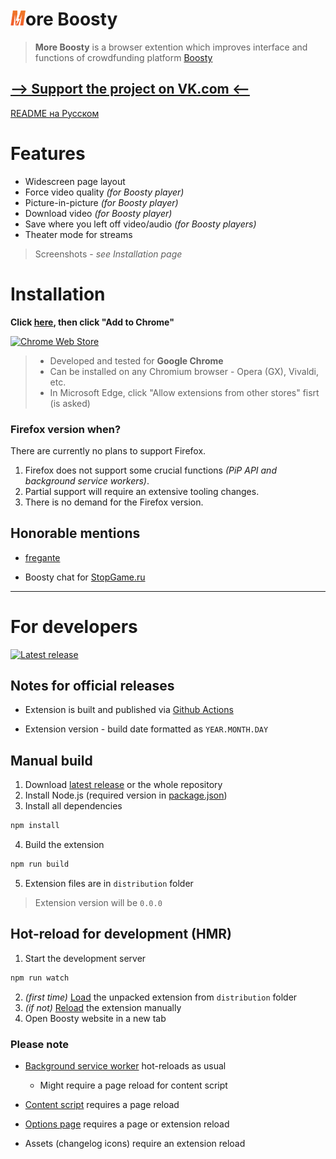 # ![logo](source/assets/icon24.png)ore Boosty

> **More Boosty** is a browser extention which improves interface and functions of crowdfunding platform [Boosty](https://boosty.to)

## [--> Support the project on VK.com <--](https://vk.com/donut/iamcjmaxik?ref=more_boosty)

[README на Русском](./README.md)

# Features

* Widescreen page layout
* Force video quality *(for Boosty player)*
* Picture-in-picture *(for Boosty player)*
* Download video *(for Boosty player)*
* Save where you left off video/audio *(for Boosty players)*
* Theater mode for streams

> Screenshots - *see Installation page*

# Installation

**Click [here][1], then click "Add to Chrome"**

[![Chrome Web Store](https://img.shields.io/chrome-web-store/v/kpcbalinpdhnlgonfoflhflnfgcbffbl?color=red&label=Latest+version&logo=google-chrome&logoColor=red&style=for-the-badge)][1]

> * Developed and tested for **Google Chrome**
> * Can be installed on any Chromium browser - Opera (GX), Vivaldi, etc.
> * In Microsoft Edge, click "Allow extensions from other stores" fisrt (is asked)

### Firefox version when?

There are currently no plans to support Firefox.

1. Firefox does not support some crucial functions *(PiP API and background service workers)*.
2. Partial support will require an extensive tooling changes.
3. There is no demand for the Firefox version.

## Honorable mentions

* [fregante](https://github.com/fregante)

* Boosty chat for [StopGame.ru](https://boosty.to/stopgame)

---

# For developers

[![Latest release](https://img.shields.io/github/v/release/cjmaxik/more-boosty?label=Latest+release&logo=github&style=for-the-badge)][2]

## Notes for official releases

* Extension is built and published via [Github Actions](./.github/workflows/release.yml)

* Extension version - build date formatted as `YEAR.MONTH.DAY`

## Manual build

1. Download [latest release][2] or the whole repository
2. Install Node.js (required version in [package.json](./package.json))
3. Install all dependencies

```js
npm install
```

4. Build the extension

```js
npm run build
```

5. Extension files are in `distribution` folder

> Extension version will be `0.0.0`

## Hot-reload for development (HMR)

1. Start the development server

```js
npm run watch
```

2. *(first time)* [Load](https://developer.chrome.com/docs/extensions/mv3/getstarted/development-basics/#load-unpacked) the unpacked extension from `distribution` folder
3. *(if not)* [Reload](https://developer.chrome.com/docs/extensions/mv3/getstarted/development-basics/#reload) the extension manually
4. Open Boosty website in a new tab

### Please note

* [Background service worker](./source/background/background.js) hot-reloads as usual
  * Might require a page reload for content script

* [Content script](./source/content/content.js) requires a page reload
* [Options page](./source/options/options.html) requires a page or extension reload
* Assets (changelog icons) require an extension reload

[1]: https://chrome.google.com/webstore/detail/more-boosty/kpcbalinpdhnlgonfoflhflnfgcbffbl
[2]: https://github.com/cjmaxik/more-boosty/releases
